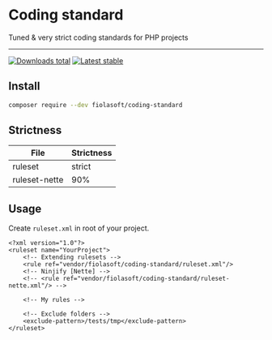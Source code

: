 # Coding standard

Tuned & very strict coding standards for PHP projects

-----

[![Downloads total](https://img.shields.io/packagist/dt/fiolasoft/coding-standard.svg?style=flat-square)](https://packagist.org/packages/fiolasoft/coding-standard)
[![Latest stable](https://img.shields.io/packagist/v/fiolasoft/coding-standard.svg?style=flat-square)](https://packagist.org/packages/fiolasoft/coding-standard)

## Install

```bash
composer require --dev fiolasoft/coding-standard
```

## Strictness

| File          | Strictness |
|---------------|------------|
| ruleset       | strict     |
| ruleset-nette | 90%        |

## Usage

Create `ruleset.xml` in root of your project.

```
<?xml version="1.0"?>
<ruleset name="YourProject">
    <!-- Extending rulesets -->
    <rule ref="vendor/fiolasoft/coding-standard/ruleset.xml"/>
    <!-- Ninjify [Nette] -->
    <!-- <rule ref="vendor/fiolasoft/coding-standard/ruleset-nette.xml"/> -->

    <!-- My rules -->
    
    <!-- Exclude folders -->
    <exclude-pattern>/tests/tmp</exclude-pattern>
</ruleset>
```